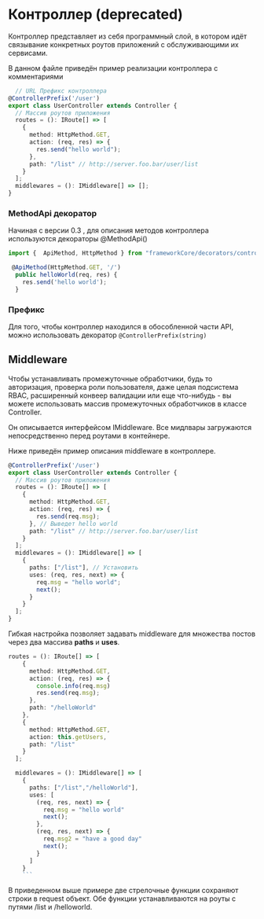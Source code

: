 # Контроллер (deprecated)

Контроллер представляет из себя программный слой, в котором идёт связывание конкретных роутов приложений с обслуживающими их сервисами.

В данном файле приведён пример реализации контроллера с комментариями

```ts
  // URL Префикс контроллера
@ControllerPrefix('/user')
export class UserController extends Controller {
  // Массив роутов приложения
  routes = (): IRoute[] => [
    {
      method: HttpMethod.GET,
      action: (req, res) => {
        res.send("hello world");
      },
      path: "/list" // http://server.foo.bar/user/list
    }
  ];
  middlewares = (): IMiddleware[] => [];
}
```

### MethodApi декоратор

Начиная с версии 0.3 , для описания методов контроллера используются декораторы @MethodApi()

```ts
import {  ApiMethod, HttpMethod } from "frameworkCore/decorators/controller.decorator";

 @ApiMethod(HttpMethod.GET, '/')
  public helloWorld(req, res) {
    res.send('hello world');
  }
```

### Префикс

Для того, чтобы контроллер находился в обособленной части API, можно использовать декоратор ``@ControllerPrefix(string)``

## Middleware

Чтобы устанавливать промежуточные обработчики, будь то авторизация, проверка роли пользователя, даже целая подсистема RBAC, расширенный конвеер валидации или еще что-нибудь - вы можете использовать массив промежуточных обработчиков в классе Controller.

Он описывается интерфейсом IMiddleware. Все мидлвары загружаются непосредственно перед роутами в контейнере.

Ниже приведён пример описания middleware в контроллере.

```ts
@ControllerPrefix('/user')
export class UserController extends Controller {
  // Массив роутов приложения
  routes = (): IRoute[] => [
    {
      method: HttpMethod.GET,
      action: (req, res) => {
        res.send(req.msg);
      }, // Выведет hello world
      path: "/list" // http://server.foo.bar/user/list
    }
  ];
  middlewares = (): IMiddleware[] => [
    {
      paths: ["/list"], // Установить
      uses: (req, res, next) => {
        req.msg = "hello world";
        next();
      }
    }
  ];
}
```

Гибкая настройка позволяет задавать middleware для множества постов через два массива **paths** и **uses**.

````ts
routes = (): IRoute[] => [
    {
      method: HttpMethod.GET,
      action: (req, res) => {
        console.info(req.msg)
        res.send(req.msg);
      },
      path: "/helloWorld"
    },
    {
      method: HttpMethod.GET,
      action: this.getUsers,
      path: "/list"
    }
  ];

  middlewares = (): IMiddleware[] => [
    {
      paths: ["/list","/helloWorld"],
      uses: [
        (req, res, next) => {
          req.msg = "hello world"
          next();
        },
        (req, res, next) => {
          req.msg2 = "have a good day"
          next();
        }
      ]
    }
    ```
````

В приведенном выше примере две стрелочные функции сохраняют строки в request объект. Обе функции устанавливаются на роуты с путями /list и /helloworld. 
